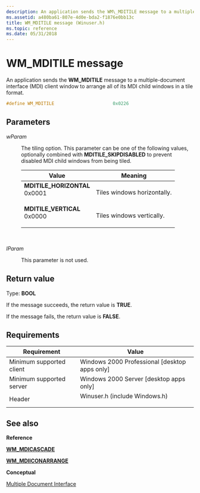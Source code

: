```yaml
---
description: An application sends the WM\_MDITILE message to a multiple-document interface (MDI) client window to arrange all of its MDI child windows in a tile format.
ms.assetid: a480ba61-807e-4d0e-bda2-f1876e0bb13c
title: WM_MDITILE message (Winuser.h)
ms.topic: reference
ms.date: 05/31/2018
---
```


# WM\_MDITILE message

An application sends the **WM\_MDITILE** message to a multiple-document interface (MDI) client window to arrange all of its MDI child windows in a tile format.


```C++
#define WM_MDITILE                      0x0226
```



## Parameters

<dl> <dt>

*wParam* 
</dt> <dd>

The tiling option. This parameter can be one of the following values, optionally combined with **MDITILE\_SKIPDISABLED** to prevent disabled MDI child windows from being tiled.



| Value                                                                                                                                                                                                                                    | Meaning                                |
|------------------------------------------------------------------------------------------------------------------------------------------------------------------------------------------------------------------------------------------|----------------------------------------|
| <span id="MDITILE_HORIZONTAL"></span><span id="mditile_horizontal"></span><dl> <dt>**MDITILE\_HORIZONTAL**</dt> <dt>0x0001</dt> </dl> | Tiles windows horizontally.<br/> |
| <span id="MDITILE_VERTICAL"></span><span id="mditile_vertical"></span><dl> <dt>**MDITILE\_VERTICAL**</dt> <dt>0x0000</dt> </dl>       | Tiles windows vertically.<br/>   |



 

</dd> <dt>

*lParam* 
</dt> <dd>

This parameter is not used.

</dd> </dl>

## Return value

Type: **BOOL**

If the message succeeds, the return value is **TRUE**.

If the message fails, the return value is **FALSE**.

## Requirements



| Requirement | Value |
|-------------------------------------|----------------------------------------------------------------------------------------------------------|
| Minimum supported client<br/> | Windows 2000 Professional \[desktop apps only\]<br/>                                               |
| Minimum supported server<br/> | Windows 2000 Server \[desktop apps only\]<br/>                                                     |
| Header<br/>                   | <dl> <dt>Winuser.h (include Windows.h)</dt> </dl> |



## See also

<dl> <dt>

**Reference**
</dt> <dt>

[**WM\_MDICASCADE**](wm-mdicascade.md)
</dt> <dt>

[**WM\_MDIICONARRANGE**](wm-mdiiconarrange.md)
</dt> <dt>

**Conceptual**
</dt> <dt>

[Multiple Document Interface](multiple-document-interface.md)
</dt> </dl>

 

 




